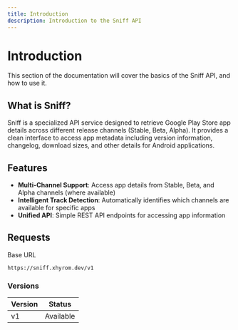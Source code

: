 ```yaml
---
title: Introduction
description: Introduction to the Sniff API
---
```


# Introduction

This section of the documentation will cover the basics of the Sniff API, and how to use it.

## What is Sniff?

Sniff is a specialized API service designed to retrieve Google Play Store app details across different release channels (Stable, Beta, Alpha). It provides a clean interface to access app metadata including version information, changelog, download sizes, and other details for Android applications.

## Features

- **Multi-Channel Support**: Access app details from Stable, Beta, and Alpha channels (where available)
- **Intelligent Track Detection**: Automatically identifies which channels are available for specific apps
- **Unified API**: Simple REST API endpoints for accessing app information

## Requests

Base URL

```
https://sniff.xhyrom.dev/v1
```

### Versions

| Version | Status    |
| ------- | --------- |
| v1      | Available |
